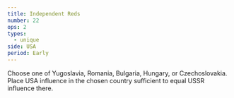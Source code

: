 ```yaml
---
title: Independent Reds
number: 22
ops: 2
types:
  - unique
side: USA
period: Early
---
```

Choose one of Yugoslavia, Romania, Bulgaria, Hungary, or Czechoslovakia. Place USA influence in the chosen country sufficient to equal USSR influence there.
